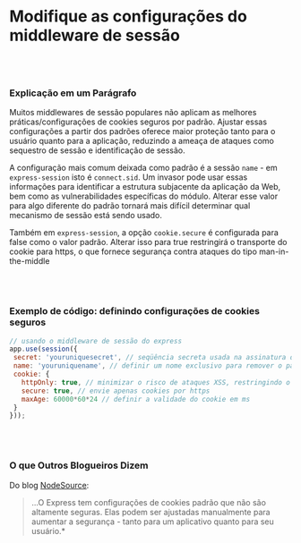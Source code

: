 # Modifique as configurações do middleware de sessão

<br/><br/>


### Explicação em um Parágrafo

Muitos middlewares de sessão populares não aplicam as melhores práticas/configurações de cookies seguros por padrão. Ajustar essas configurações a partir dos padrões oferece maior proteção tanto para o usuário quanto para a aplicação, reduzindo a ameaça de ataques como sequestro de sessão e identificação de sessão.

A configuração mais comum deixada como padrão é a sessão `name` - em `express-session` isto é `connect.sid`. Um invasor pode usar essas informações para identificar a estrutura subjacente da aplicação da Web, bem como as vulnerabilidades específicas do módulo. Alterar esse valor para algo diferente do padrão tornará mais difícil determinar qual mecanismo de sessão está sendo usado.

Também em `express-session`, a opção `cookie.secure` é configurada para false como o valor padrão. Alterar isso para true restringirá o transporte do cookie para https, o que fornece segurança contra ataques do tipo man-in-the-middle

<br/><br/>


### Exemplo de código: definindo configurações de cookies seguros

 ```javascript
// usando o middleware de sessão do express
app.use(session({  
  secret: 'youruniquesecret', // seqüência secreta usada na assinatura do ID da sessão que é armazenado no cookie
  name: 'youruniquename', // definir um nome exclusivo para remover o padrão connect.sid
  cookie: {
    httpOnly: true, // minimizar o risco de ataques XSS, restringindo o cliente de ler o cookie
    secure: true, // envie apenas cookies por https
    maxAge: 60000*60*24 // definir a validade do cookie em ms
  }
}));
```

<br/><br/>


### O que Outros Blogueiros Dizem

Do blog [NodeSource](http://nodesource.com/blog/nine-security-tips-to-keep-express-from-getting-pwned/): 
> ...O Express tem configurações de cookies padrão que não são altamente seguras. Elas podem ser ajustadas manualmente para aumentar a segurança - tanto para um aplicativo quanto para seu usuário.*

<br/><br/>
